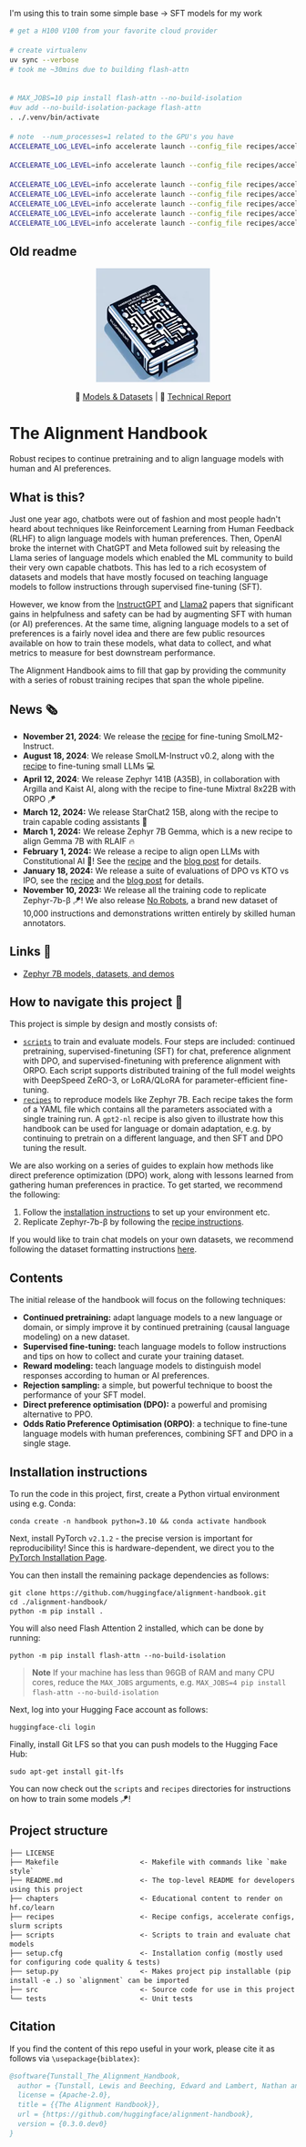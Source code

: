 I'm using this to train some simple base -> SFT models for my  work


```sh
# get a H100 V100 from your favorite cloud provider

# create virtualenv
uv sync --verbose
# took me ~30mins due to building flash-attn


# MAX_JOBS=10 pip install flash-attn --no-build-isolation
#uv add --no-build-isolation-package flash-attn
. ./.venv/bin/activate

# note  --num_processes=1 related to the GPU's you have
ACCELERATE_LOG_LEVEL=info accelerate launch --config_file recipes/accelerate_configs/deepspeed_zero3.yaml --num_processes=1 scripts/run_sft.py recipes/fromSimPO/Qwen3-0.6B_fourchan.yaml

ACCELERATE_LOG_LEVEL=info accelerate launch --config_file recipes/accelerate_configs/multi_gpu.yaml --num_processes=1 scripts/run_sft.py recipes/fromSimPO/Qwen3-0.6B_fourchan.yaml

ACCELERATE_LOG_LEVEL=info accelerate launch --config_file recipes/accelerate_configs/multi_gpu.yaml --num_processes=1 scripts/run_sft.py recipes/fromSimPO/SmolLM2-135M.yaml
ACCELERATE_LOG_LEVEL=info accelerate launch --config_file recipes/accelerate_configs/multi_gpu.yaml --num_processes=1 scripts/run_sft.py recipes/fromSimPO/SmolLM2-360M.yaml
ACCELERATE_LOG_LEVEL=info accelerate launch --config_file recipes/accelerate_configs/multi_gpu.yaml --num_processes=1 scripts/run_sft.py recipes/fromSimPO/Qwen3-0.6B_fourchan.yaml
ACCELERATE_LOG_LEVEL=info accelerate launch --config_file recipes/accelerate_configs/multi_gpu.yaml --num_processes=1 scripts/run_sft.py recipes/fromSimPO/Qwen3-0.6B.yaml
ACCELERATE_LOG_LEVEL=info accelerate launch --config_file recipes/accelerate_configs/multi_gpu.yaml --num_processes=1 scripts/run_sft.py recipes/fromSimPO/llama-3-2-3b-base-sft.yaml

```


Old readme
----
<p align="center">
  <img src="https://raw.githubusercontent.com/huggingface/alignment-handbook/main/assets/handbook.png">
</p>

<p align="center">
    🤗 <a href="https://huggingface.co/collections/alignment-handbook/handbook-v01-models-and-datasets-654e424d22e6880da5ebc015" target="_blank">Models & Datasets</a> | 📃 <a href="https://arxiv.org/abs/2310.16944" target="_blank">Technical Report</a>
</p>

# The Alignment Handbook

Robust recipes to continue pretraining and to align language models with human and AI preferences.

## What is this?

Just one year ago, chatbots were out of fashion and most people hadn't heard about techniques like Reinforcement Learning from Human Feedback (RLHF) to align language models with human preferences. Then, OpenAI broke the internet with ChatGPT and Meta followed suit by releasing the Llama series of language models which enabled the ML community to build their very own capable chatbots. This has led to a rich ecosystem of datasets and models that have mostly focused on teaching language models to follow instructions through supervised fine-tuning (SFT).

However, we know from the [InstructGPT](https://huggingface.co/papers/2203.02155) and [Llama2](https://huggingface.co/papers/2307.09288) papers that significant gains in helpfulness and safety can be had by augmenting SFT with human (or AI) preferences. At the same time, aligning language models to a set of preferences is a fairly novel idea and there are few public resources available on how to train these models, what data to collect, and what metrics to measure for best downstream performance.

The Alignment Handbook aims to fill that gap by providing the community with a series of robust training recipes that span the whole pipeline.

## News 🗞️
* **November 21, 2024**: We release the [recipe](recipes/smollm2/README.md) for fine-tuning SmolLM2-Instruct.
* **August 18, 2024**: We release SmolLM-Instruct v0.2, along with the [recipe](recipes/smollm/README.md)  to fine-tuning small LLMs 💻
* **April 12, 2024**: We release Zephyr 141B (A35B), in collaboration with Argilla and Kaist AI, along with the recipe to fine-tune Mixtral 8x22B with ORPO 🪁
* **March 12, 2024:** We release StarChat2 15B, along with the recipe to train capable coding assistants 🌟
* **March 1, 2024:** We release Zephyr 7B Gemma, which is a new recipe to align Gemma 7B with RLAIF 🔥
* **February 1, 2024:** We release a recipe to align open LLMs with Constitutional AI 📜! See the [recipe](https://github.com/huggingface/alignment-handbook/tree/main/recipes/constitutional-ai) and the [blog post](https://huggingface.co/blog/constitutional_ai) for details. 
* **January 18, 2024:** We release a suite of evaluations of DPO vs KTO vs IPO, see the [recipe](recipes/pref_align_scan/README.md) and the [blog post](https://huggingface.co/blog/pref-tuning) for details.
* **November 10, 2023:** We release all the training code to replicate Zephyr-7b-β 🪁! We also release [No Robots](https://huggingface.co/datasets/HuggingFaceH4/no_robots), a brand new dataset of 10,000 instructions and demonstrations written entirely by skilled human annotators.

## Links 🔗

* [Zephyr 7B models, datasets, and demos](https://huggingface.co/collections/HuggingFaceH4/zephyr-7b-6538c6d6d5ddd1cbb1744a66)

## How to navigate this project 🧭

This project is simple by design and mostly consists of:

* [`scripts`](./scripts/) to train and evaluate models. Four steps are included: continued pretraining, supervised-finetuning (SFT) for chat, preference alignment with DPO, and supervised-finetuning with preference alignment with ORPO. Each script supports distributed training of the full model weights with DeepSpeed ZeRO-3, or LoRA/QLoRA for parameter-efficient fine-tuning.
* [`recipes`](./recipes/) to reproduce models like Zephyr 7B. Each recipe takes the form of a YAML file which contains all the parameters associated with a single training run. A `gpt2-nl` recipe is also given to illustrate how this handbook can be used for language or domain adaptation, e.g. by continuing to pretrain on a different language, and then SFT and DPO tuning the result. 

We are also working on a series of guides to explain how methods like direct preference optimization (DPO) work, along with lessons learned from gathering human preferences in practice. To get started, we recommend the following:

1. Follow the [installation instructions](#installation-instructions) to set up your environment etc.
2. Replicate Zephyr-7b-β by following the [recipe instructions](./recipes/zephyr-7b-beta/README.md).

If you would like to train chat models on your own datasets, we recommend following the dataset formatting instructions [here](./scripts/README.md#fine-tuning-on-your-datasets).


## Contents

The initial release of the handbook will focus on the following techniques:

* **Continued pretraining:** adapt language models to a new language or domain, or simply improve it by continued pretraining (causal language modeling) on a new dataset.
* **Supervised fine-tuning:** teach language models to follow instructions and tips on how to collect and curate your training dataset.
* **Reward modeling:** teach language models to distinguish model responses according to human or AI preferences.
* **Rejection sampling:** a simple, but powerful technique to boost the performance of your SFT model.
* **Direct preference optimisation (DPO):** a powerful and promising alternative to PPO.
* **Odds Ratio Preference Optimisation (ORPO)**: a technique to fine-tune language models with human preferences, combining SFT and DPO in a single stage.

## Installation instructions

To run the code in this project, first, create a Python virtual environment using e.g. Conda:

```shell
conda create -n handbook python=3.10 && conda activate handbook
```

Next, install PyTorch `v2.1.2` - the precise version is important for reproducibility! Since this is hardware-dependent, we
direct you to the [PyTorch Installation Page](https://pytorch.org/get-started/locally/).

You can then install the remaining package dependencies as follows:

```shell
git clone https://github.com/huggingface/alignment-handbook.git
cd ./alignment-handbook/
python -m pip install .
```

You will also need Flash Attention 2 installed, which can be done by running:

```shell
python -m pip install flash-attn --no-build-isolation
```

> **Note**
> If your machine has less than 96GB of RAM and many CPU cores, reduce the `MAX_JOBS` arguments, e.g. `MAX_JOBS=4 pip install flash-attn --no-build-isolation`

Next, log into your Hugging Face account as follows:

```shell
huggingface-cli login
```

Finally, install Git LFS so that you can push models to the Hugging Face Hub:

```shell
sudo apt-get install git-lfs
```

You can now check out the `scripts` and `recipes` directories for instructions on how to train some models 🪁!

## Project structure

```
├── LICENSE
├── Makefile                    <- Makefile with commands like `make style`
├── README.md                   <- The top-level README for developers using this project
├── chapters                    <- Educational content to render on hf.co/learn
├── recipes                     <- Recipe configs, accelerate configs, slurm scripts
├── scripts                     <- Scripts to train and evaluate chat models
├── setup.cfg                   <- Installation config (mostly used for configuring code quality & tests)
├── setup.py                    <- Makes project pip installable (pip install -e .) so `alignment` can be imported
├── src                         <- Source code for use in this project
└── tests                       <- Unit tests
```

## Citation

If you find the content of this repo useful in your work, please cite it as follows via `\usepackage{biblatex}`:

```bibtex
@software{Tunstall_The_Alignment_Handbook,
  author = {Tunstall, Lewis and Beeching, Edward and Lambert, Nathan and Rajani, Nazneen and Huang, Shengyi and Rasul, Kashif and Bartolome, Alvaro and M. Rush, Alexander and Wolf, Thomas},
  license = {Apache-2.0},
  title = {{The Alignment Handbook}},
  url = {https://github.com/huggingface/alignment-handbook},
  version = {0.3.0.dev0}
}
```
